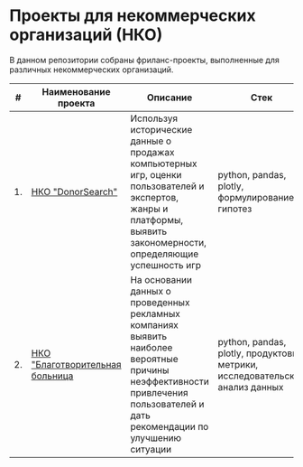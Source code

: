 <h1>Проекты для некоммерческих организаций (НКО)</h1>

В данном репозитории собраны фриланс-проекты, выполненные для различных некоммерческих организаций.

| #    | Наименование проекта                | Описание                                                     | Стек                                                         |
| ---- | ------------------------------------------------------------ | ------------------------------------------------------------ | ------------------------------------------------------------ |
| 1.   | [НКО "DonorSearch"](https://github.com/ElenaMtk/Projects_for_charity_organizations./tree/main/НКО%20%22DonorSearch%22) | Используя исторические данные о продажах компьютерных игр, оценки пользователей и экспертов, жанры и платформы, выявить закономерности, определяющие успешность игр | python, pandas, plotly, формулирование гипотез |       |
| 2.   | [НКО "Благотворительная больница](https://github.com/ElenaMtk/Projects_for_charity_organizations./tree/main/НКО%20%22Благотворительная%20больница%22) | На основании данных о проведенных рекламных компаниях выявить наиболее вероятные причины неэффективности привлечения пользователей и дать рекомендации по улучшению ситуации | python, pandas, plotly, продуктовые метрики, исследовательский анализ данных |
